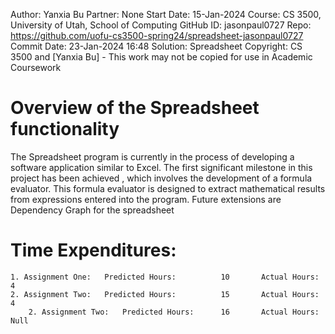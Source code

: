 Author:     Yanxia Bu
Partner:    None
Start Date: 15-Jan-2024
Course:     CS 3500, University of Utah, School of Computing
GitHub ID:  jasonpaul0727
Repo:       https://github.com/uofu-cs3500-spring24/spreadsheet-jasonpaul0727
Commit Date: 23\-Jan-2024 16:48
Solution:   Spreadsheet
Copyright:  CS 3500 and [Yanxia Bu] - This work may not be copied for use in Academic Coursework

# Overview of the Spreadsheet functionality

The Spreadsheet program is currently in the process of developing a software application similar to Excel. The first significant milestone in this project has been achieved
, which involves the development of a formula evaluator. 
This formula evaluator is designed to extract mathematical results from expressions entered into the program. Future extensions are  Dependency Graph for the spreadsheet

# Time Expenditures:

    1. Assignment One:   Predicted Hours:          10       Actual Hours:   4
    2. Assignment Two:   Predicted Hours:          15       Actual Hours:   4
        2. Assignment Two:   Predicted Hours:      16       Actual Hours:   Null